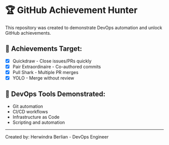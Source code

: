 # 🏆 GitHub Achievement Hunter

This repository was created to demonstrate DevOps automation and unlock GitHub achievements.

## 🎯 Achievements Target:
- [x] Quickdraw - Close issues/PRs quickly
- [x] Pair Extraordinaire - Co-authored commits
- [x] Pull Shark - Multiple PR merges
- [x] YOLO - Merge without review

## 🚀 DevOps Tools Demonstrated:
- Git automation
- CI/CD workflows
- Infrastructure as Code
- Scripting and automation

---
Created by: Herwindra Berlian - DevOps Engineer
